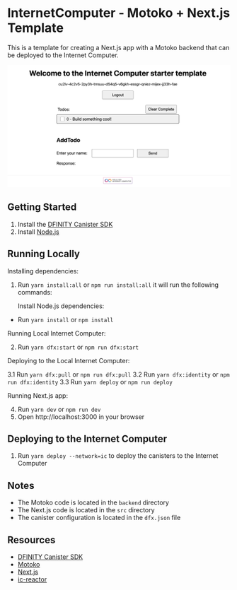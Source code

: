 # InternetComputer - Motoko + Next.js Template

This is a template for creating a Next.js app with a Motoko backend that can be deployed to the Internet Computer.

![Alt text](public/demo.png)

## Getting Started

1. Install the [DFINITY Canister SDK](https://sdk.dfinity.org/docs/quickstart/local-quickstart.html)
2. Install [Node.js](https://nodejs.org/en/download/)

## Running Locally

Installing dependencies:

1. Run `yarn install:all` or `npm run install:all`
   it will run the following commands:

   Install Node.js dependencies:

- Run `yarn install` or `npm install`

Running Local Internet Computer:

2. Run `yarn dfx:start` or `npm run dfx:start`

Deploying to the Local Internet Computer:

3.1 Run `yarn dfx:pull` or `npm run dfx:pull`
3.2 Run `yarn dfx:identity` or `npm run dfx:identity`
3.3 Run `yarn deploy` or `npm run deploy`

Running Next.js app:

4. Run `yarn dev` or `npm run dev`
5. Open http://localhost:3000 in your browser

## Deploying to the Internet Computer

1. Run `yarn deploy --network=ic` to deploy the canisters to the Internet Computer

## Notes

- The Motoko code is located in the `backend` directory
- The Next.js code is located in the `src` directory
- The canister configuration is located in the `dfx.json` file

## Resources

- [DFINITY Canister SDK](https://sdk.dfinity.org/docs/quickstart/local-quickstart.html)
- [Motoko](https://internetcomputer.org/docs/current/motoko/main/motoko)
- [Next.js](https://nextjs.org/)
- [ic-reactor](https://github.com/B3Pay/ic-reactor)
